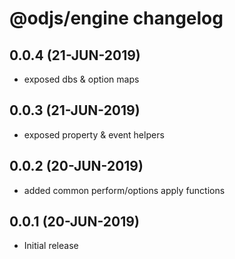 # @odjs/engine changelog

## 0.0.4 (21-JUN-2019)

* exposed dbs & option maps

## 0.0.3 (21-JUN-2019)

* exposed property & event helpers

## 0.0.2 (20-JUN-2019)

* added common perform/options apply functions

## 0.0.1 (20-JUN-2019)

* Initial release

